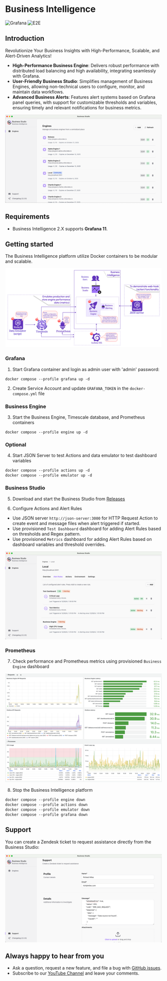 # Business Intelligence

![Grafana](https://img.shields.io/badge/Grafana-11.4-orange)
![E2E](https://github.com/volkovlabs/business-intelligence/workflows/E2E/badge.svg)

## Introduction

Revolutionize Your Business Insights with High-Performance, Scalable, and Alert-Driven Analytics!

- **High-Performance Business Engine**: Delivers robust performance with distributed load balancing and high availability, integrating seamlessly with Grafana.
- **User-Friendly Business Studio**: Simplifies management of Business Engines, allowing non-technical users to configure, monitor, and maintain data workflows.
- **Advanced Business Alerts**: Features alert systems based on Grafana panel queries, with support for customizable thresholds and variables, ensuring timely and relevant notifications for business metrics.

[![Business Studio](https://raw.githubusercontent.com/VolkovLabs/business-intelligence/main/img/studio.png)](https://volkovlabs.io/big/)

## Requirements

- Business Intelligence 2.X supports **Grafana 11**.

## Getting started

The Business Intelligence platform utilize Docker containers to be modular and scalable.

![Architecture](https://raw.githubusercontent.com/VolkovLabs/business-intelligence/main/img/getting-started.png)

### Grafana

1. Start Grafana container and login as admin user with 'admin' password:

```
docker compose --profile grafana up -d
```

2. Create Service Account and update `GRAFANA_TOKEN` in the `docker-compose.yml` file

### Business Engine

3. Start the Business Engine, Timescale database, and Prometheus containers

```
docker compose --profile engine up -d
```

### Optional

4. Start JSON Server to test Actions and data emulator to test dashboard variables

```
docker compose --profile actions up -d
docker compose --profile emulator up -d
```

### Business Studio

5. Download and start the Business Studio from [Releases](https://github.com/VolkovLabs/business-intelligence/releases)

6. Configure Actions and Alert Rules

- Use JSON server `http://json-server:3000` for HTTP Request Action to create event and message files when alert triggered if started.
- Use provisioned `Test Dashboard` dashboard for adding Alert Rules based on thresholds and Regex pattern.
- Use provisioned `Metrics` dashboard for adding Alert Rules based on dashboard variables and threshold overrides.

![Engine Alerts](https://raw.githubusercontent.com/VolkovLabs/business-intelligence/main/img/overview.png)

### Prometheus

7. Check performance and Prometheus metrics using provisioned `Business Engine` dashboard

![Engine Alerts](https://raw.githubusercontent.com/VolkovLabs/business-intelligence/main/img/prometheus.png)

8. Stop the Business Intelligence platform

```
docker compose --profile engine down
docker compose --profile actions down
docker compose --profile emulator down
docker compose --profile grafana down
```

## Support

You can create a Zendesk ticket to request assistance directly from the Business Studio:

![Engine Alerts](https://raw.githubusercontent.com/VolkovLabs/business-intelligence/main/img/support.png)

## Always happy to hear from you

- Ask a question, request a new feature, and file a bug with [GitHub issues](https://github.com/volkovlabs/business-intelligence/issues).
- Subscribe to our [YouTube Channel](https://youtube.com/@volkovlabs) and leave your comments.
